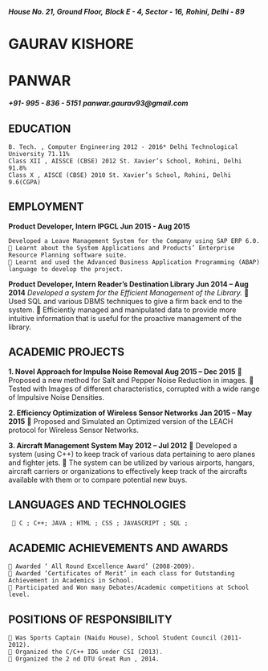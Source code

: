 **_House No. 21, Ground Floor,_**
**_Block E - 4, Sector - 16,_**
**_Rohini, Delhi - 89_**

# GAURAV KISHORE
# PANWAR

**_+91- 995 - 836 - 5151_**
**_panwar.gaurav93@gmail.com_**

## EDUCATION

```
B. Tech. , Computer Engineering 2012 - 2016* Delhi Technological University 71.11%
Class XII , AISSCE (CBSE) 2012 St. Xavier’s School, Rohini, Delhi 91.8%
Class X , AISCE (CBSE) 2010 St. Xavier’s School, Rohini, Delhi 9.6(CGPA)
```
## EMPLOYMENT

**Product Developer, Intern IPGCL Jun 2015 - Aug 2015**

```
Developed a Leave Management System for the Company using SAP ERP 6.0.
 Learnt about the System Applications and Products’ Enterprise Resource Planning software suite.
 Learnt and used the Advanced Business Application Programming (ABAP) language to develop the project.
```
**Product Developer, Intern Reader’s Destination Library Jun 2014 – Aug 2014**
_Developed a system for the Efficient Management of the Library._
 Used SQL and various DBMS techniques to give a firm back end to the system.
 Efficiently managed and manipulated data to provide more intuitive information that is useful for the
proactive management of the library.

## ACADEMIC PROJECTS

**1. Novel Approach for Impulse Noise Removal Aug 2015 – Dec 2015**
 Proposed a new method for Salt and Pepper Noise Reduction in images.
 Tested with Images of different characteristics, corrupted with a wide range of Impulsive Noise Densities.

**2. Efficiency Optimization of Wireless Sensor Networks Jan 2015 – May 2015**
     Proposed and Simulated an Optimized version of the LEACH protocol for Wireless Sensor Networks.

**3. Aircraft Management System May 2012 – Jul 2012**
 Developed a system (using C++) to keep track of various data pertaining to aero planes and fighter jets.
 The system can be utilized by various airports, hangars, aircraft carriers or organizations to effectively keep
track of the aircrafts available with them or to compare potential new buys.

## LANGUAGES AND TECHNOLOGIES
```
  C ; C++; JAVA ; HTML ; CSS ; JAVASCRIPT ; SQL ;
```
## ACADEMIC ACHIEVEMENTS AND AWARDS

```
 Awarded ‘ All Round Excellence Award’ (2008-2009).
 Awarded ‘Certificates of Merit’ in each class for Outstanding Achievement in Academics in School.
 Participated and Won many Debates/Academic competitions at School level.
```
## POSITIONS OF RESPONSIBILITY

```
 Was Sports Captain (Naidu House), School Student Council (2011-2012).
 Organized the C/C++ IDG under CSI (2013).
 Organized the 2 nd DTU Great Run , 2014.
```

